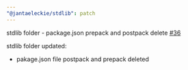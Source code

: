 ```yaml
---
"@jantaeleckie/stdlib": patch
---
```

    
stdlib folder - package.json prepack and postpack delete [#36](https://github.com/JantaeLeckie/frontier_test/pull/36)
    
stdlib folder updated:
  - pakage.json file postpack and prepack deleted
